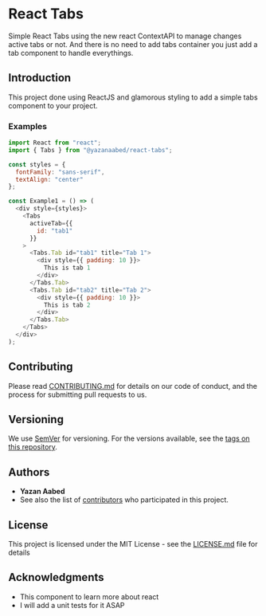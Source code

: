# React Tabs
Simple React Tabs using the new react ContextAPI to manage changes active tabs or not. And there is no need to add tabs container you just add a tab component to handle everythings.

## Introduction
This project done using ReactJS and glamorous styling to add a simple tabs component to your project.

### Examples
```javascript
import React from "react";
import { Tabs } from "@yazanaabed/react-tabs";

const styles = {
  fontFamily: "sans-serif",
  textAlign: "center"
};

const Example1 = () => (
  <div style={styles}>
    <Tabs
      activeTab={{
        id: "tab1"
      }}
    >
      <Tabs.Tab id="tab1" title="Tab 1">
        <div style={{ padding: 10 }}>
          This is tab 1
        </div>
      </Tabs.Tab>
      <Tabs.Tab id="tab2" title="Tab 2">
        <div style={{ padding: 10 }}>
          This is tab 2
        </div>
      </Tabs.Tab>
    </Tabs>
  </div>
);
```

## Contributing

Please read [CONTRIBUTING.md](https://gist.github.com/PurpleBooth/b24679402957c63ec426) for details on our code of conduct, and the process for submitting pull requests to us.

## Versioning

We use [SemVer](http://semver.org/) for versioning. For the versions available, see the [tags on this repository](https://github.com/your/project/tags). 

## Authors

* **Yazan Aabed**
* See also the list of [contributors](https://github.com/YazanAabeed/react-tabs/graphs/contributors) who participated in this project.

## License

This project is licensed under the MIT License - see the [LICENSE.md](LICENSE.md) file for details

## Acknowledgments

* This component to learn more about react
* I will add a unit tests for it ASAP
